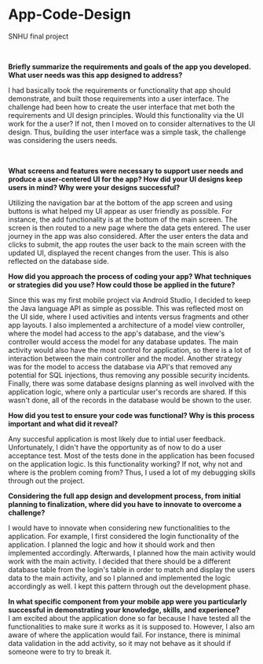 # App-Code-Design
SNHU final project

<br>

<b>Briefly summarize the requirements and goals of the app you developed. What user needs was this app designed to address?</b>

I had basically took the requirements or functionality that app should demonstrate, and built those requirements into a user interface. The challenge had been how to create the user interface that met both the requirements and UI design principles. Would this functionality via the UI work for the a user? If not, then I moved on to consider alternatives to the UI design. Thus, building the user interface was a simple task, the challenge was considering the users needs.  

<br>

<b>What screens and features were necessary to support user needs and produce a user-centered UI for the app? How did your UI designs keep users in mind? Why were your designs successful?</b>

Utilizing the navigation bar at the bottom of the app screen and using buttons is what helped my UI appear as user friendly as possible. For instance, the add functionality is at the bottom of the main screen. The screen is then routed to a new page where the data gets entered. The user journey in the app was also considered. After the user enters the data and clicks to submit, the app routes the user back to the main screen with the updated UI, displayed the recent changes from the user. This is also reflected on the database side. 
<br>

<b>How did you approach the process of coding your app? What techniques or strategies did you use? How could those be applied in the future?</b><br>

Since this was my first mobile project via Android Studio, I decided to keep the Java language API as simple as possible. This was reflected most on the UI side, where I used activities and intents versus fragments and other app layouts. I also implemented a architecture of a model view controller, where the model had access to the app's database, and the view's controller would access the model for any database updates. The main activity would also have the most control for application, so there is a lot of interaction between the main controller and the model. Another strategy was for the model to access the database via API's that removed any potential for SQL injections, thus removing any possible security incidents. Finally, there was some database designs planning as well involved with the application logic, where only a particular user's records are shared. If this wasn't done, all of the records in the database would be shown to the user. 

<b>How did you test to ensure your code was functional? Why is this process important and what did it reveal?</b><br>

Any succesful application is most likely due to intial user feedback. Unfortunately, I didn't have the opportunity as of now to do a user acceptance test. Most of the tests done in the application has been focused on the application logic. Is this functionality working? If not, why not and where is the problem coming from? Thus, I used a lot of my debugging skills through out the project. 

<b>Considering the full app design and development process, from initial planning to finalization, where did you have to innovate to overcome a challenge? </b><br>

I would have to innovate when considering new functionalities to the application. For example, I first considered the login functionality of the application. I planned the logic and how it should work and then implemented accordingly. Afterwards, I planned how the main activity would work with the main activity. I decided that there should be a different database table from the login's table in order to match and display the users data to the main activity, and so I planned and implemented the logic accordingly as well. I kept this pattern through out the development phase.
<br>

<b>In what specific component from your mobile app were you particularly successful in demonstrating your knowledge, skills, and experience?</b> <br>
I am excited about the application done so far because I have tested all the functionalities to make sure it works as it is supposed to. However, I also am aware of where the application would fail. For instance, there is minimal data validation in the add activity, so it may not behave as it should if someone were to try to break it. 








